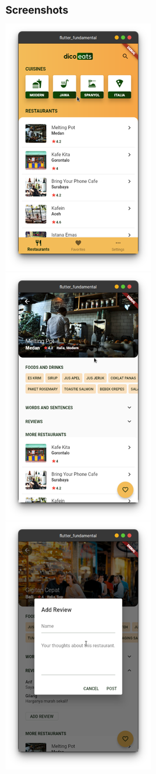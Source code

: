 # Screenshots

<img src="screenshot1.png" alt="screenshot1.png" width="400"/>
<img src="screenshot2.png" alt="screenshot2.png" width="400"/>
<img src="screenshot3.png" alt="screenshot3.png" width="400"/>